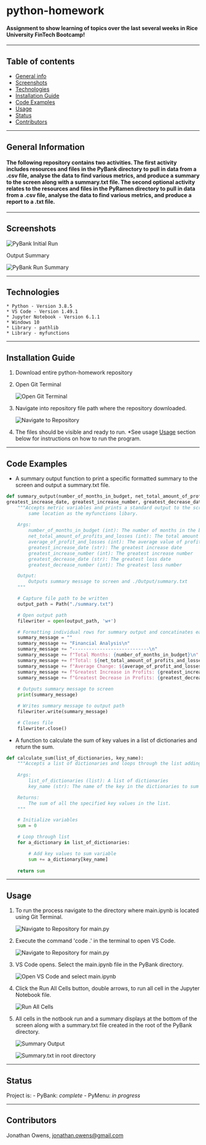 # python-homework
#### Assignment to show learning of topics over the last several weeks in Rice University FinTech Bootcamp!

---

## Table of contents
* [General info](#general-info)
* [Screenshots](#screenshots)
* [Technologies](#technologies)
* [Installation Guide](#installation-guide)
* [Code Examples](#code-examples)
* [Usage](#usage)
* [Status](#status)
* [Contributors](#contributors)

---

## General Information
#### The following repository contains two activities.  The first activity includes resources and files in the PyBank directory to pull in data from a .csv file, analyse the data to find various metrics, and produce a summary to the screen along with a summary.txt file.  The second optional activity relates to the resources and files in the PyRamen directory to pull in data from a .csv file, analyse the data to find various metrics, and produce a report to a .txt file.

---

## Screenshots
![PyBank Initial Run](./Images/PyBank_Initial_Run.png)

Output Summary

![PyBank Run Summary](./Images/PyBank_Output_Summary.png)

---

## Technologies
    * Python - Version 3.8.5
    * VS Code - Version 1.49.1
    * Jupyter Notebook - Version 6.1.1
    * Windows 10
    * Library - pathlib
    * Library - myfunctions

---

## Installation Guide
1. Download entire python-homework repository
2. Open Git Terminal
    
    ![Open Git Terminal](./Images/PyBank_Open_Git_Terminal.png)
    
3. Navigate into repository file path where the repository downloaded.

    ![Navigate to Repository](./Images/PyBank_Navigate_Into_Repo.png)

4. The files should be visible and ready to run.  *See usage [Usage](#usage) section below for instructions on how to run the program.
    
---

## Code Examples
- A summary output function to print a specific formatted summary to the screen and output a summary.txt file.

``` python
def summary_output(number_of_months_in_budget, net_total_amount_of_profits_and_losses, average_of_profit_and_losses, 
greatest_increase_date, greatest_increase_number, greatest_decrease_date, greatest_decrease_number):
    """Accepts metric variables and prints a standard output to the screen along with a summary.txt file to the 
        same location as the myfunctions libary.
    
    Args:
        number_of_months_in_budget (int): The number of months in the budget
        net_total_amount_of_profits_and_losses (int): The total amount of combined profits and losses.
        average_of_profit_and_losses (int): The average value of profits and losses.
        greatest_increase_date (str): The greatest increase date
        greatest_increase_number (int): The greatest increase number
        greatest_decrease_date (str): The greatest loss date
        greatest_decrease_number (int): The greatest loss number

    Output:
        Outputs summary message to screen and ./Output/summary.txt
    """

    # Capture file path to be written
    output_path = Path("./summary.txt")

    # Open output path 
    filewriter = open(output_path, 'w+')

    # Formatting individual rows for summary output and concatinates each string
    summary_message = "" 
    summary_message += "Financial Analysis\n"
    summary_message += "----------------------------\n"
    summary_message += f"Total Months: {number_of_months_in_budget}\n"
    summary_message += f"Total: ${net_total_amount_of_profits_and_losses}\n"
    summary_message += f"Average Change: ${average_of_profit_and_losses}\n"
    summary_message += f"Greatest Increase in Profits: {greatest_increase_date} (${greatest_increase_number})\n"
    summary_message += f"Greatest Decrease in Profits: {greatest_decrease_date} (${greatest_decrease_number})\n"
    
    # Outputs summary message to screen
    print(summary_message)

    # Writes summary message to output path
    filewriter.write(summary_message)

    # Closes file
    filewriter.close()
```

- A function to calculate the sum of key values in a list of dictionaries and return the sum.

``` python
def calculate_sum(list_of_dictionaries, key_name):
    """Accepts a list of dictionaries and loops through the list adding each key value.
    
    Args:
        list_of_dictionaries (list): A list of dictionaries
        key_name (str): The name of the key in the dictionaries to sum

    Returns:
        The sum of all the specified key values in the list.
    """

    # Initialize variables
    sum = 0

    # Loop through list
    for a_dictionary in list_of_dictionaries:

        # Add key values to sum variable
        sum += a_dictionary[key_name]
        
    return sum
```

---

## Usage
1. To run the process navigate to the directory where main.ipynb is located using Git Terminal.

    ![Navigate to Repository for main.py](./Images/PyBank_Path_Where_Main.ipynb_Is_Located.png)

2. Execute the command 'code .' in the terminal to open VS Code.

    ![Navigate to Repository for main.py](./Images/PyBank_Open_VS_Code.png)

3. VS Code opens.  Select the main.ipynb file in the PyBank directory.

    ![Open VS Code and select main.ipynb](./Images/PyBank_OpenVS_Select_Main.ipynb.png)

4. Click the Run All Cells button, double arrows, to run all cell in the Jupyter Notebook file.

    ![Run All Cells](./Images/PyBank_Click_Run_All_Cells.png)

5. All cells in the notbook run and a summary displays at the bottom of the screen along with a summary.txt file created in the root of the PyBank directory.

    ![Summary Output](./Images/PyBank_Output_Summary.png)
    
    ![Summary.txt in root directory](./Images/PyBank_Summary.txt_File.png)

---

## Status
Project is:
    - PyBank: _complete_
    - PyMenu: _in progress_

---

## Contributors
Jonathan Owens, jonathan.owens@gmail.com
